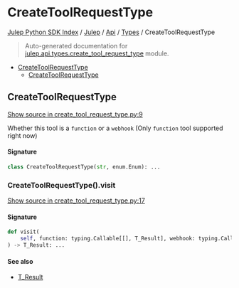 # CreateToolRequestType

[Julep Python SDK Index](../../../README.md#julep-python-sdk-index) / [Julep](../../index.md#julep) / [Api](../index.md#api) / [Types](./index.md#types) / CreateToolRequestType

> Auto-generated documentation for [julep.api.types.create_tool_request_type](../../../../../../../julep/api/types/create_tool_request_type.py) module.

- [CreateToolRequestType](#createtoolrequesttype)
  - [CreateToolRequestType](#createtoolrequesttype-1)

## CreateToolRequestType

[Show source in create_tool_request_type.py:9](../../../../../../../julep/api/types/create_tool_request_type.py#L9)

Whether this tool is a `function` or a `webhook` (Only `function` tool supported right now)

#### Signature

```python
class CreateToolRequestType(str, enum.Enum): ...
```

### CreateToolRequestType().visit

[Show source in create_tool_request_type.py:17](../../../../../../../julep/api/types/create_tool_request_type.py#L17)

#### Signature

```python
def visit(
    self, function: typing.Callable[[], T_Result], webhook: typing.Callable[[], T_Result]
) -> T_Result: ...
```

#### See also

- [T_Result](#t_result)